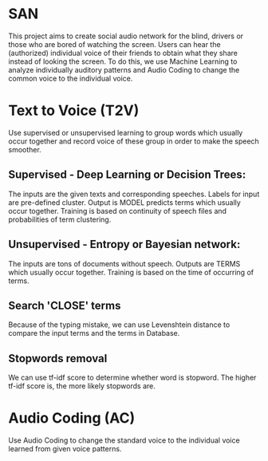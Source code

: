 # SAN
This project aims to create social audio network for the blind, drivers or those who are bored of watching the screen. Users can hear the (authorized) individual voice of their friends to obtain what they share instead of looking the screen. To do this, we use Machine Learning to analyze individually auditory patterns and Audio Coding to change the common voice to the individual voice.

# Text to Voice (T2V)
Use supervised or unsupervised learning to group words which usually occur together and record voice of these group in order to make the speech smoother.
## Supervised - Deep Learning or Decision Trees:
The inputs are the given texts and corresponding speeches. Labels for input are pre-defined cluster. Output is MODEL predicts terms which usually occur together. Training is based on continuity of speech files and probabilities of term clustering.
## Unsupervised - Entropy or Bayesian network:
The inputs are tons of documents without speech. Outputs are TERMS which usually occur together. Training is based on the time of occurring of terms.
## Search 'CLOSE' terms
Because of the typing mistake, we can use Levenshtein distance to compare the input terms and the terms in Database.
## Stopwords removal
We can use tf-idf score to determine whether word is stopword. The higher tf-idf score is, the more likely stopwords are.

# Audio Coding (AC)
Use Audio Coding to change the standard voice to the individual voice learned from given voice patterns.

